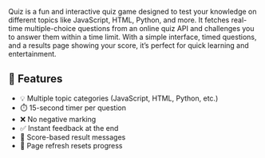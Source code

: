   
  
  Quiz is a fun and interactive quiz game designed to test your knowledge on different topics like JavaScript, HTML, Python, and more. It fetches real-time multiple-choice questions from an online quiz API and challenges you to answer them within a time limit. With a simple interface, timed questions, and a results page showing your score, it’s perfect for quick learning and entertainment.
  
  ## 🚀 Features      

- 💡 Multiple topic categories (JavaScript, HTML, Python, etc.)
- ⏱️ 15-second timer per question
- ❌ No negative marking
- ✅ Instant feedback at the end
- 🎉 Score-based result messages
- 🔁 Page refresh resets progress
